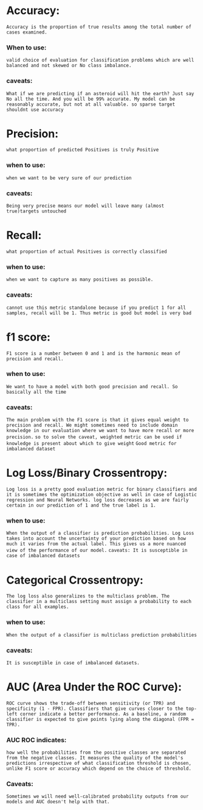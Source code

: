 # Accuracy: 
`Accuracy is the proportion of true results among the total number of cases examined.`
### When to use: 
`valid choice of evaluation for classification problems which are well balanced and not skewed or No class imbalance.`
### caveats: 
`What if we are predicting if an asteroid will hit the earth? Just say No all the time. And you will be 99% accurate. My model can be reasonably accurate, but not at all valuable. so sparse target shouldnt use accuracy `

# Precision:
`what proportion of predicted Positives is truly Positive`
### when to use: 
`when we want to be very sure of our prediction`
### caveats: 
`Being very precise means our model will leave many (almost true)targets untouched`

# Recall:
`what proportion of actual Positives is correctly classified`
### when to use: 
`when we want to capture as many positives as possible.`
### caveats: 
`cannot use this metric standalone because if you predict 1 for all samples, recall will be 1. Thus metric is good but model is very bad`

# f1 score:
`F1 score is a number between 0 and 1 and is the harmonic mean of precision and recall.`
### when to use: 
`We want to have a model with both good precision and recall. So basically all the time`
### caveats: 
`The main problem with the F1 score is that it gives equal weight to precision and recall. We might sometimes need to include domain knowledge in our evaluation where we want to have more recall or more precision.`
`so to solve the caveat, weighted metric can be used if knowledge is present about which to give weight`
`Good metric for imbalanced dataset`

# Log Loss/Binary Crossentropy:
`Log loss is a pretty good evaluation metric for binary classifiers and it is sometimes the optimization objective as well in case of Logistic regression and Neural Networks. log loss decreases as we are fairly certain in our prediction of 1 and the true label is 1.`
### when to use: 
`When the output of a classifier is prediction probabilities. Log Loss takes into account the uncertainty of your prediction based on how much it varies from the actual label. This gives us a more nuanced view of the performance of our model.`
`caveats: It is susceptible in case of imbalanced datasets`

# Categorical Crossentropy:
`The log loss also generalizes to the multiclass problem. The classifier in a multiclass setting must assign a probability to each class for all examples.`
### when to use: 
`When the output of a classifier is multiclass prediction probabilities`

### caveats: 
`It is susceptible in case of imbalanced datasets.`

# AUC (Area Under the ROC Curve):
`ROC curve shows the trade-off between sensitivity (or TPR) and specificity (1 - FPR). Classifiers that give curves closer to the top-left corner indicate a better performance. As a baseline, a random classifier is expected to give points lying along the diagonal (FPR = TPR).`
### AUC ROC indicates:
`how well the probabilities from the positive classes are separated from the negative classes. It measures the quality of the model's predictions irrespective of what classification threshold is chosen, unlike F1 score or accuracy which depend on the choice of threshold.`

### Caveats: 
`Sometimes we will need well-calibrated probability outputs from our models and AUC doesn't help with that.`

